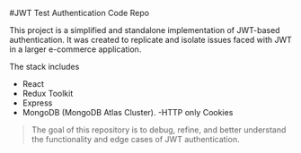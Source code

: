 #JWT Test Authentication Code Repo

This project is a simplified and standalone implementation of JWT-based authentication. It was created to replicate and isolate issues faced with JWT in a larger e-commerce application. 

The stack includes
- React
- Redux Toolkit
- Express
- MongoDB (MongoDB Atlas Cluster).
-HTTP only Cookies


>The goal of this repository is to debug, refine, and better understand the functionality and edge cases of JWT authentication.

